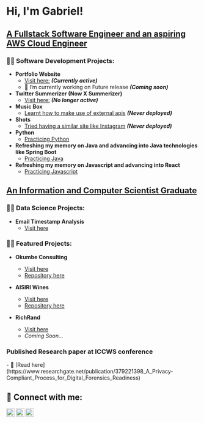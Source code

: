 <h1>Hi, I'm Gabriel! </h1>

<h2><a href="https://github.com/GO-Shoderu">A Fullstack Software Engineer and an aspiring AWS Cloud Engineer</a> </h2>
 
<h3>👨‍💻 Software Development Projects:</h3>

- <b>Portfolio Website</b>
  - [Visit here:](https://github.com/GO-Shoderu/go-sh.dev/tree/feature/go-sh.dev-static) <b><i>(Currently active)</b></i>
  - 🔭 I’m currently working on Future release <b><i>(Coming soon)</b></i>
- <b>Twitter Summerizer (Now X Summerizer)</b>
  - [Visit here:](https://github.com/GO-Shoderu/Twitter-Summariser) <b><i>(No longer active)</b></i>
- <b>Music Box</b>
  - [Learnt how to make use of external apis](https://github.com/GO-Shoderu/MusicBox) <b><i>(Never deployed)</b></i>
- <b>Shots</b>
  - [Tried having a similar site like Instagram](https://github.com/GO-Shoderu/Shots) <b><i>(Never deployed)</b></i>
- <b>Python</b>
  - [Practicing Python](https://github.com/GO-Shoderu/learning_python)
- <b>Refreshing my memory on Java and advancing into Java technologies like Spring Boot</b>
  - [Practicing Java](https://github.com/GO-Shoderu/learning_java)
- <b>Refreshing my memory on Javascript and advancing into React</b>
  - [Practicing Javascript](https://github.com/GO-Shoderu/learning_react)

<h2><a href="https://www.linkedin.com/in/gabriel-shoderu-2ab3181a2/">An Information and Computer Scientist Graduate</a></h2>

<h3>👨‍💻 Data Science Projects:</h3>

- <b>Email Timestamp Analysis</b>
  - [Visit here](https://github.com/GO-Shoderu/Email-Timestamp-Analysis)
 
<h3>👨‍💻 Featured Projects:</h3>

- <b>Okumbe Consulting</b>
  - [Visit here](https://okumbeconsulting.co.za/)
  - [Repository here](https://github.com/GO-Shoderu/Okumbe-Consulting)

- <b>AISIRI Wines</b>
  - [Visit here](https://www.aisirigroup.co.za/)
  - [Repository here](https://github.com/GO-Shoderu/Aisiri-Group)

- <b> RichRand </b>
  - [Visit here](https://richrand.co.za/)
  - <i> Coming Soon...</i>
 
<h3>Published Research paper at ICCWS conference</h3>
  - 🔭 [Read here](https://www.researchgate.net/publication/379221398_A_Privacy-Compliant_Process_for_Digital_Forensics_Readiness)
  
<h2> 🤳 Connect with me:</h2>

<!--[<img align="left" alt="JoshMadakor | YouTube" width="22px" src="https://cdn.jsdelivr.net/npm/simple-icons@v3/icons/youtube.svg" />][youtube]-->
[<img align="left" alt="JoshMadakor | Twitter" width="22px" src="https://cdn.jsdelivr.net/npm/simple-icons@v3/icons/twitter.svg" />][twitter]
[<img align="left" alt="JoshMadakor | LinkedIn" width="22px" src="https://cdn.jsdelivr.net/npm/simple-icons@v3/icons/linkedin.svg" />][linkedin]
[<img align="left" alt="JoshMadakor | Instagram" width="22px" src="https://cdn.jsdelivr.net/npm/simple-icons@v3/icons/instagram.svg" />][instagram]

[twitter]: https://twitter.com/__gosh___
[instagram]: https://www.instagram.com/_go.sh__/
[linkedin]: https://www.linkedin.com/in/gabriel-shoderu-2ab3181a2/

<!--
**GO-Shoderu/GO-Shoderu** is a ✨ _special_ ✨ repository because its `README.md` (this file) appears on your GitHub profile.

Here are some ideas to get you started:

- 🔭 I’m currently working on ...
- 🌱 I’m currently learning ...
- 👯 I’m looking to collaborate on ...
- 🤔 I’m looking for help with ...
- 💬 Ask me about ...
- 📫 How to reach me: ...
- 😄 Pronouns: ...
- ⚡ Fun fact: ...
-->
